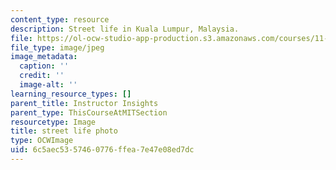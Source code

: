 ```yaml
---
content_type: resource
description: Street life in Kuala Lumpur, Malaysia.
file: https://ol-ocw-studio-app-production.s3.amazonaws.com/courses/11-384-malaysia-sustainable-cities-practicum-spring-2018/6c5aec5357460776ffea7e47e08ed7dc_11-384-classroom.jpg
file_type: image/jpeg
image_metadata:
  caption: ''
  credit: ''
  image-alt: ''
learning_resource_types: []
parent_title: Instructor Insights
parent_type: ThisCourseAtMITSection
resourcetype: Image
title: street life photo
type: OCWImage
uid: 6c5aec53-5746-0776-ffea-7e47e08ed7dc
---
```

